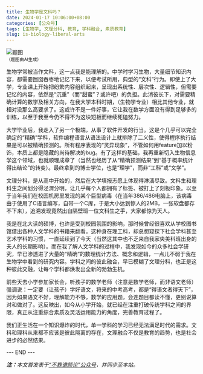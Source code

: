 ```yaml
---
title: 生物学是文科吗？
date: 2024-01-17 10:06:00+08:00
categories: [公众号]
tags: [生物学, 文理分科, 教育, 学科融合, 素质教育]
slug: is-biology-liberal-arts
---
```


<div class="p-3 text-center">
  <img class="img-fluid" src="/uploads/2024/0117/01.png" alt="题图" style="max-width:640px">
  <div><small>（题图由AI生成）</small></div>
</div>

生物学常被当作文科，这一点我是能理解的。中学时学习生物，大量细节知识内容，都需要囫囵吞枣地记忆下来，以便考试所用，典型的“文科”行为。即使上了大学，专业课上开始把纷繁内容组织起来，呈现出系统性、层次性、逻辑性，但需要记忆的内容，依然是“沉重”（而“甜蜜”？或许吧）的负担。此消彼长下，对需要精确计算的数学及相关方向，在我大学本科时期，（生物学专业）相比其他专业，就相对没那么高要求了。这或许不是一件好事，它让我在数学方面没有得到足够多的训练，以至于我至今仍不得不为这块短板而继续死磕努力。

大学毕业后，我走入了另一个极端，从事了软件开发的行当。这是个几乎可以完全确定的“精确”学科，软件编程语言从语法设计上就排除了二义性，使得程序执行结果是可以被精确预测的。所有程序表现的“灵异现象”，不管如何用feature加以粉饰，本质上都是隐藏的尚待解决的bug。有了这样的基础，我再重新切入生物信息学这个领域，也就顺理成章了（当然也经历了从“精确预测结果”到“基于概率统计得出结论”的转变）。最终拿到的博士学位，也是“理学”，而非“工科”或“文学”。

文理分科，是从高中开始的，然后在大学填报志愿上体现得淋漓尽致。文科生和理科生之间划分得泾渭分明，让几乎每个人都拥有了标签、被打上了刻板印象。以至于当年我们在校园机房里发现的某个巨型病毒（在当年386/486电脑上，该病毒由于使用了C语言编写，自带一个C库，于是大小达到惊人的2MB，一张软盘都存不下来），追溯发现竟然出自隔壁班一位文科生之手，大家都惊为天人。

我是在北大读的硕博，也许是受到校园氛围的影响，那时候曾经很喜欢从学校图书馆借出各种人文学科的书籍来翻看。这种身在理工科，却总想窥探下社会学科甚至艺术学科的习惯，一直延续到了今天（当然这其中也不乏来自我家央美科班出身的夫人的长期影响）。而在我了解人文学科的过程中，我发现如今的众多社会学研究，早已渗透进了大量的“精确”的数理统计方法、概念和逻辑，一点儿不弱于我在生物学中看到的研究内容。学科之间的彼此融合，早已模糊了文理分科，也正是这种彼此交融，让每个学科都焕发出全新的勃勃生机。

前些天去小学参加家长会，听孩子的数学老师（注意是数学老师，而非语文老师）强调说：一定要（让孩子）学好语文，将来的中考高考，都是“得语文者得天下”，因为如果语文不好，理解能力不够，数学的应用题，会连题目都读不懂，更别说算对和做对了。这反映出，如今从小学开始，就已经在注重打破传统学科之间的界限，真正从注重综合素质及灵活运用能力的角度，完善教育过程了。

我们正生活在一个知识爆炸的时代，单一学科的学习已经无法满足时代的需求。文科和理科从来都不应该是彼此隔离的存在，文理融合不仅是教育的趋势，也是社会进步的必然结果。

<div class="p-5 text-center">--- END ---</div>

<i><b>注：</b>本文首发表于[“不靠谱颜论”公众号](https://mp.weixin.qq.com/s/kVG6tGEuTMo9yJ-GhNbm5w)，并同步至本站。</i>
